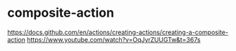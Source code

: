 # composite-action

<https://docs.github.com/en/actions/creating-actions/creating-a-composite-action>
https://www.youtube.com/watch?v=OqJyrZUUGTw&t=367s